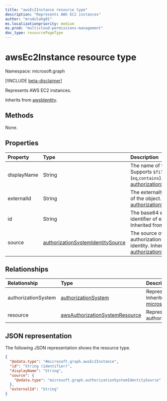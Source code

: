 ```yaml
---
title: "awsEc2Instance resource type"
description: "Represents AWS EC2 instances"
author: "mrudulahg01"
ms.localizationpriority: medium
ms.prod: "multicloud-permissions-management"
doc_type: resourcePageType
---
```


# awsEc2Instance resource type

Namespace: microsoft.graph

[!INCLUDE [beta-disclaimer](../../includes/beta-disclaimer.md)]

Represents AWS EC2 instances.

Inherits from [awsIdentity](../resources/awsidentity.md).

## Methods
None.

## Properties
|Property|Type|Description|
|:---|:---|:---|
|displayName|String|The name of the object. Supports `$filter` and (`eq`,`contains`). Inherited from [authorizationSystemIdentity](../resources/authorizationsystemidentity.md).|
|externalId|String|The externally displayed ID of the object. Inherited from [authorizationSystemIdentity](../resources/authorizationsystemidentity.md).|
|id|String|The base64 encoded identifier of externalId. Inherited from [entity](../resources/entity.md).|
|source|[authorizationSystemIdentitySource](../resources/authorizationsystemidentitysource.md)|The source of the authorization system identity. Inherited from [authorizationSystemIdentity](../resources/authorizationsystemidentity.md).|

## Relationships
|Relationship|Type|Description|
|:---|:---|:---|
|authorizationSystem|[authorizationSystem](../resources/authorizationsystem.md)|Represents the authorization system. Inherited from [microsoft.graph.authorizationSystemIdentity](../resources/authorizationsystemidentity.md)|
|resource|[awsAuthorizationSystemResource](../resources/awsauthorizationsystemresource.md)|Represents the resources in an authorization system.|

## JSON representation
The following JSON representation shows the resource type.
<!-- {
  "blockType": "resource",
  "keyProperty": "id",
  "@odata.type": "microsoft.graph.awsEc2Instance",
  "baseType": "microsoft.graph.awsIdentity",
  "openType": false
}
-->
``` json
{
  "@odata.type": "#microsoft.graph.awsEc2Instance",
  "id": "String (identifier)",
  "displayName": "String",
  "source": {
    "@odata.type": "microsoft.graph.authorizationSystemIdentitySource"
  },
  "externalId": "String"
}
```

